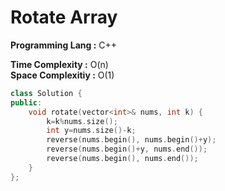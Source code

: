 # Rotate Array

**Programming Lang :** C++

**Time Complexity :** O(n)  
**Space Complexitiy :** O(1)

```cpp
class Solution {
public:
    void rotate(vector<int>& nums, int k) {
        k=k%nums.size();
        int y=nums.size()-k;
        reverse(nums.begin(), nums.begin()+y);
        reverse(nums.begin()+y, nums.end());
        reverse(nums.begin(), nums.end());
    }
};
```
